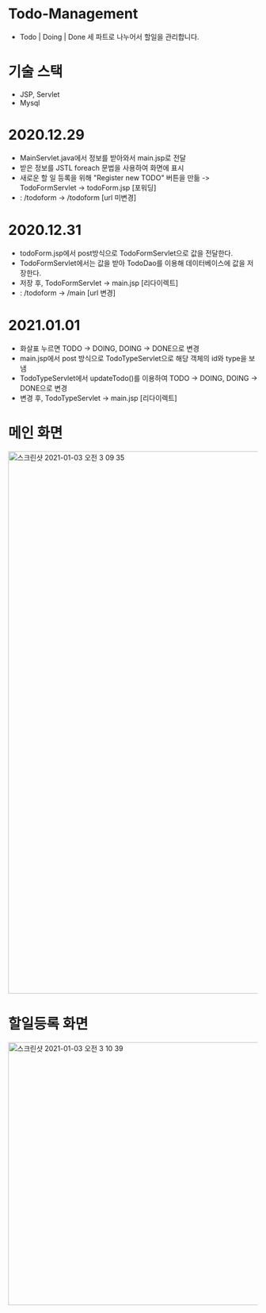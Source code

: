 # Todo-Management
- Todo | Doing | Done 세 파트로 나누어서 할일을 관리합니다.     


# 기술 스택
- JSP, Servlet
- Mysql     


# 2020.12.29
- MainServlet.java에서 정보를 받아와서 main.jsp로 전달
- 받은 정보를 JSTL foreach 문법을 사용하여 화면에 표시
- 새로운 할 일 등록을 위해 "Register new TODO" 버튼을 만듦 -> TodoFormServlet -> todoForm.jsp [포워딩] 
- : /todoform -> /todoform [url 미변경]


# 2020.12.31
- todoForm.jsp에서 post방식으로 TodoFormServlet으로 값을 전달한다.
- TodoFormServlet에서는 값을 받아 TodoDao를 이용해 데이터베이스에 값을 저장한다. 
- 저장 후, TodoFormServlet -> main.jsp [리다이렉트] 
- : /todoform -> /main [url 변경]


# 2021.01.01
- 화살표 누르면 TODO -> DOING, DOING -> DONE으로 변경
- main.jsp에서 post 방식으로 TodoTypeServlet으로 해당 객체의 id와 type을 보냄
- TodoTypeServlet에서 updateTodo()를 이용하여 TODO -> DOING, DOING -> DONE으로 변경
- 변경 후, TodoTypeServlet -> main.jsp [리다이렉트] 



# 메인 화면
<img width="1093" alt="스크린샷 2021-01-03 오전 3 09 35" src="https://user-images.githubusercontent.com/51853700/103463643-25750000-4d71-11eb-8235-2d6792ce1059.png">

# 할일등록 화면
<img width="530" alt="스크린샷 2021-01-03 오전 3 10 39" src="https://user-images.githubusercontent.com/51853700/103463657-43dafb80-4d71-11eb-867d-5f285db86916.png">
